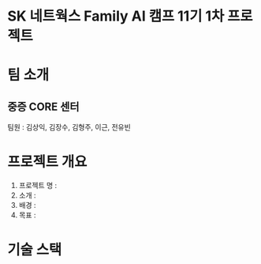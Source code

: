 # SK 네트웍스 Family AI 캠프 11기 1차 프로젝트

# 팀 소개
## 중증 CORE 센터
팀원 : 김상익, 김장수, 김형주, 이근, 전유빈

# 프로젝트 개요
1. 프로젝트 명 :
2. 소개 :
3. 배경 :
4. 목표 :

# 기술 스택



